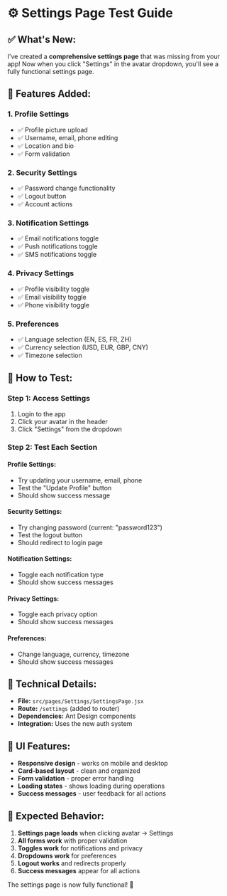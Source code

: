 # ⚙️ Settings Page Test Guide

## **✅ What's New:**

I've created a **comprehensive settings page** that was missing from your app! Now when you click "Settings" in the avatar dropdown, you'll see a fully functional settings page.

## **🎯 Features Added:**

### **1. Profile Settings**
- ✅ Profile picture upload
- ✅ Username, email, phone editing
- ✅ Location and bio
- ✅ Form validation

### **2. Security Settings**
- ✅ Password change functionality
- ✅ Logout button
- ✅ Account actions

### **3. Notification Settings**
- ✅ Email notifications toggle
- ✅ Push notifications toggle
- ✅ SMS notifications toggle

### **4. Privacy Settings**
- ✅ Profile visibility toggle
- ✅ Email visibility toggle
- ✅ Phone visibility toggle

### **5. Preferences**
- ✅ Language selection (EN, ES, FR, ZH)
- ✅ Currency selection (USD, EUR, GBP, CNY)
- ✅ Timezone selection

## **🧪 How to Test:**

### **Step 1: Access Settings**
1. Login to the app
2. Click your avatar in the header
3. Click "Settings" from the dropdown

### **Step 2: Test Each Section**

#### **Profile Settings:**
- Try updating your username, email, phone
- Test the "Update Profile" button
- Should show success message

#### **Security Settings:**
- Try changing password (current: "password123")
- Test the logout button
- Should redirect to login page

#### **Notification Settings:**
- Toggle each notification type
- Should show success messages

#### **Privacy Settings:**
- Toggle each privacy option
- Should show success messages

#### **Preferences:**
- Change language, currency, timezone
- Should show success messages

## **🔧 Technical Details:**

- **File:** `src/pages/Settings/SettingsPage.jsx`
- **Route:** `/settings` (added to router)
- **Dependencies:** Ant Design components
- **Integration:** Uses the new auth system

## **🎨 UI Features:**

- **Responsive design** - works on mobile and desktop
- **Card-based layout** - clean and organized
- **Form validation** - proper error handling
- **Loading states** - shows loading during operations
- **Success messages** - user feedback for all actions

## **🚀 Expected Behavior:**

1. **Settings page loads** when clicking avatar → Settings
2. **All forms work** with proper validation
3. **Toggles work** for notifications and privacy
4. **Dropdowns work** for preferences
5. **Logout works** and redirects properly
6. **Success messages** appear for all actions

The settings page is now fully functional! 🎉
